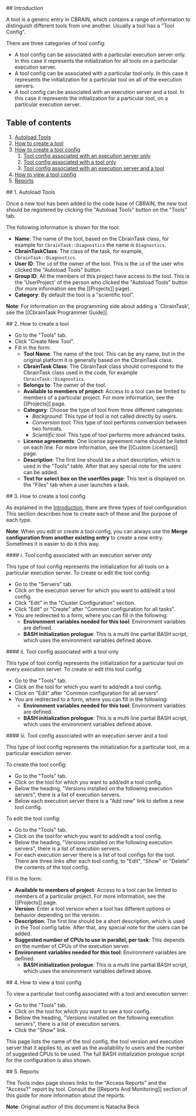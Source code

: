 <a name="intro" />
## Introduction

A tool is a generic entry in CBRAIN, which contains a range of information to distinguish different 
tools from one another. Usually a tool has a "Tool Config". 

There are three categories of tool config:
* A tool config can be associated with a particular execution server only. In this case it 
  represents the initialization for all tools on a particular execution server.
* A tool config can be associated with a particular tool only. In this case it represents the 
  initialization for a particular tool on all of the execution servers.
* A tool config can be associated with an execution server and a tool. In this case 
  it represents the initialization for a particular tool, on a particular execution server.

## Table of contents

1. [Autoload Tools](#auto)
2. [How to create a tool](#how)
3. [How to create a tool config](#how_tc)
   1. [Tool config associated with an execution server only](#exec)
   2. [Tool config associated with a tool only](#tool)
   3. [Tool config associated with an execution server and a tool](#exectool)
4. [How to view a tool config](#show)
5. [Reports](#reports)

<a name="how_tc" />
## 1. Autoload Tools

Once a new tool has been added to the code base of CBRAIN, the new tool should be registered by clicking the "Autoload Tools" button on the "Tools" tab.

The following information is shown for the tool:
* **Name**: The name of the tool, based on the CbrainTask class, for example for 
`CbrainTask::Diagnostics` the name is `Diagnostics`.
* **CbrainTaskClass**: The class of the task, for example, `CbrainTask::Diagnostics`.
* **User ID**: The `id` of the owner of the tool. This is the `id` of the user who clicked the "Autoload Tools" button.
* **Group ID**: All the members of this project have access to the tool. This is the 'UserProject' of the person who clicked the "Autoload Tools" button (for more information see the [[Projects]] page).
* **Category**: By default the tool is a "scientific tool".

**Note**: For information on the programming side about adding a `CbrainTask', see 
the [[CbrainTask Programmer Guide]].

<a name="how"/>
## 2. How to create a tool

* Go to the "Tools" tab.
* Click "Create New Tool".
* Fill in the form:
  * **Tool Name**: The name of the tool. This can be any name, but in the original platform it is 
    generally based on the CbrainTask class.
  * **CbrainTask Class**: The CbrainTask class should correspond to the CbrainTask class used in the code, 
    for example `CbrainTask::Diagnostics`.
  * **Belongs to**: The owner of the tool.
  * **Available to members of project**: Access to a tool can be limited to members of a 
      particular project. For more information, see the [[Projects]] page.
  * **Category**: Choose the type of tool from three different categories:
    * *Background*: This type of tool is not called directly by users.
    * *Conversion tool*: This type of tool performs conversion between two formats.
    * *Scientific tool*: This type of tool performs more advanced tasks.
  * **License agreements**: One license agreement name should be listed on each line. For more information, 
      see the [[Custom Licenses]] page.
  * **Description**: The first line should be a short description, which is used in the "Tools" table. After 
     that any special note for the users can be added.
  * **Text for select box on the userfiles page**: This text is displayed on the "Files" tab when a 
      user launches a task.

<a name="how_tc" />
## 3. How to create a tool config

As explained in the [Introduction](#introduction), there are three types of tool configuration.
This section describes how to create each of these and the purpose of each type.

**Note**: When you edit or create a tool config, you can always use the **Merge configuration from another existing entry** to create a new entry. Sometimes it is easier to do it this way.

<a name="exec" />
#### i. Tool config associated with an execution server only

This type of tool config represents the initialization for all tools on a particular execution server. 
To create or edit the tool config:
* Go to the "Servers" tab.
* Click on the execution server for which you want to add/edit a tool config.
* Click "Edit" in the "Cluster Configuration" section.
* Click "Edit" or "Create" after "Common configuration for all tasks".
* You are redirected to a form, where you can fill in the following:
  * **Environment variables needed for this tool**: Environment variables are defined.
  * **BASH initialization prologue**: This is a multi line partial BASH script, which uses the environment variables defined above.

<a name="tool" />
#### ii. Tool config associated with a tool only

This type of tool config represents the initialization for a particular tool on every execution server. 
To create or edit this tool config:
* Go to the "Tools" tab.
* Click on the tool for which you want to add/edit a tool config.
* Click on "Edit" after "Common configuration for all servers".
* You are redirected to a form, where you can fill in the following:
  * **Environment variables needed for this tool**: Environment variables are defined.
  * **BASH initialization prologue**: This is a multi line partial BASH script, which uses the environment variables defined above.

<a name="exectool" />
#### iii. Tool config associated with an execution server and a tool

This type of tool config represents the initialization for a particular tool, on a particular execution server.

To create the tool config:
* Go to the "Tools" tab.
* Click on the tool for which you want to add/edit a tool config.
* Below the heading, "Versions installed on the following execution servers", there is a list of 
  execution servers.
* Below each execution server there is a "Add new" link to define a new tool config.

To edit the tool config:
* Go to the "Tools" tab.
* Click on the tool for which you want to add/edit a tool config.
* Below the heading, "Versions installed on the following execution servers", there is a list of execution servers.
* For each execution server there is a list of tool configs for the tool. There are three links after 
  each tool config, to "Edit", "Show" or "Delete" the contents of the tool config.

Fill in the form:
* **Available to members of project**: Access to a tool can be limited to members of a particular project.
    For more information, see the [[Projects]] page.
* **Version**: Enter a tool version when a tool has different options or behavior depending on the version.
* **Description**: The first line should be a short description, which is used in the Tool config table.
  After that, any special note for the users can be added.
* **Suggested number of CPUs to use in parallel, per task**: This depends on the number of CPUs of the 
  execution server.
* **Environment variables needed for this tool**: Environment variables are defined.
  * **BASH initialization prologue**: This is a multi line partial BASH script, which uses the environment variables defined above.

<a name="show" />
## 4. How to view a tool config

To view a particular tool config associated with a tool and execution server:
* Go to the "Tools" tab.
* Click on the tool for which you want to see a tool config.
* Bellow the heading, "Versions installed on the following execution servers", there is a list of 
  execution servers.
* Click the "Show" link.

This page lists the name of the tool config, the tool version and execution server that it applies to, as well as the availability to users and the number of suggested CPUs to be used.  The full BASH initialization prologue script for the configuration is also shown.

<a name="reports" />
## 5. Reports

The Tools index page shows links to the "Access Reports" and the "Access?" report by tool. Consult the [[Reports And Monitoring]] section of this guide for more information about the reports.

**Note**: Original author of this document is Natacha Beck